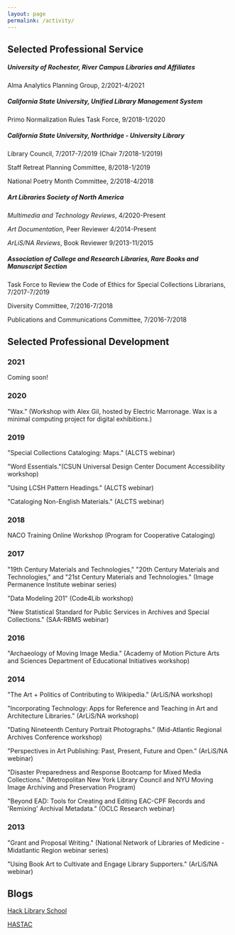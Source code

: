 ```yaml
---
layout: page
permalink: /activity/
---
```

## Selected Professional Service
##### University of Rochester, River Campus Libraries and Affiliates
Alma Analytics Planning Group, 2/2021-4/2021
##### California State University, Unified Library Management System
Primo Normalization Rules Task Force, 9/2018-1/2020
##### California State University, Northridge - University Library
Library Council, 7/2017-7/2019 (Chair 7/2018-1/2019)

Staff Retreat Planning Committee, 8/2018-1/2019

National Poetry Month Committee, 2/2018-4/2018
##### Art Libraries Society of North America
*Multimedia and Technology Reviews*, 4/2020-Present

*Art Documentation*, Peer Reviewer 4/2014-Present

*ArLiS/NA Reviews*, Book Reviewer 9/2013-11/2015
##### Association of College and Research Libraries, Rare Books and Manuscript Section
Task Force to Review the Code of Ethics for Special Collections Librarians, 7/2017-7/2019

Diversity Committee, 7/2016-7/2018

Publications and Communications Committee, 7/2016-7/2018

## Selected Professional Development
### 2021
Coming soon!
### 2020
"Wax." (Workshop with Alex Gil, hosted by Electric Marronage. Wax is a minimal computing project for digital exhibitions.)
### 2019
"Special Collections Cataloging: Maps." (ALCTS webinar)

"Word Essentials."(CSUN Universal Design Center Document Accessibility workshop)

"Using LCSH Pattern Headings." (ALCTS webinar)

"Cataloging Non-English Materials." (ALCTS webinar)
### 2018
NACO Training Online Workshop (Program for Cooperative Cataloging)

### 2017
"19th Century Materials and Technologies," "20th Century Materials and Technologies," and "21st Century Materials and Technologies." (Image Permanence Institute webinar series)

"Data Modeling 201" (Code4Lib workshop)  

"New Statistical Standard for Public Services in Archives and Special Collections." (SAA-RBMS webinar)
### 2016
"Archaeology of Moving Image Media." (Academy of Motion Picture Arts and Sciences Department of Educational Initiatives workshop)
### 2014
"The Art + Politics of Contributing to Wikipedia." (ArLiS/NA workshop)  

"Incorporating Technology: Apps for Reference and Teaching in Art and Architecture Libraries." (ArLiS/NA workshop)  

"Dating Nineteenth Century Portrait Photographs." (Mid-Atlantic Regional Archives Conference workshop)  

"Perspectives in Art Publishing: Past, Present, Future and Open." (ArLiS/NA webinar)  

"Disaster Preparedness and Response Bootcamp for Mixed Media Collections." (Metropolitan New York Library Council and NYU Moving Image Archiving and Preservation Program)  

"Beyond EAD: Tools for Creating and Editing EAC-CPF Records and 'Remixing' Archival Metadata." (OCLC Research webinar)
### 2013
"Grant and Proposal Writing." (National Network of Libraries of Medicine - Midatlantic Region webinar series)  

"Using Book Art to Cultivate and Engage Library Supporters." (ArLiS/NA webinar)  

## Blogs
[Hack Library School](http://hacklibraryschool.com/author/aszingarellisweet/)

[HASTAC](http://www.hastac.org/users/aszingarelli)
